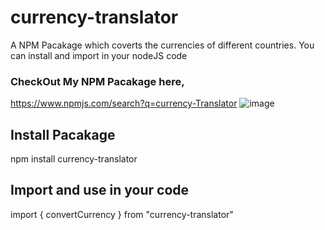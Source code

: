 # currency-translator
A NPM Pacakage which coverts the currencies of different countries. You can install and import in your nodeJS code


### CheckOut My NPM Pacakage here, 
https://www.npmjs.com/search?q=currency-Translator
![image](https://github.com/Sakshi902754252/currency-changer/assets/132069620/8b25490f-0c18-4259-9fa7-01c3a56cc9e8)

## Install Pacakage
npm install currency-translator

## Import and use in your code
import { convertCurrency } from "currency-translator"



